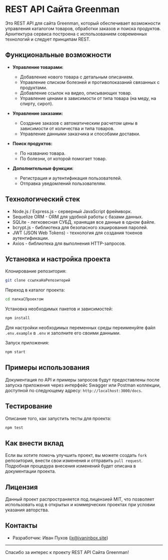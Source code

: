 
# REST API Сайта Greenman

Это REST API для сайта Greenman, который обеспечивает возможности управления каталогом товаров, обработки заказов и поиска продуктов. Архитектура сервиса построена с использованием современных технологий и следует принципам REST.

## Функциональные возможности

- **Управление товарами:**
    - Добавление нового товара с детальным описанием.
    - Управление списком болезней и противопоказаний связанных с продуктами.
    - Добавление ссылок на видео, описывающих товар.
    - Управление ценами в зависимости от типа товара (на меду, на спирту, сироп).

- **Управление заказами:**
    - Создание заказов с автоматическим расчетом цены в зависимости от количества и типа товаров.
    - Управление данными заказчика и способами доставки.

- **Поиск продуктов:**
    - По названию товара.
    - По болезни, от которой помогает товар.

- **Дополнительные функции:**
    - Регистрация и аутентификация пользователей.
    - Отправка уведомлений пользователям.

## Технологический стек

- Node.js / Express.js - серверный JavaScript фреймворк.
- Sequelize ORM - ORM для удобной работы с базами данных.
- SQLite - легковесная СУБД, хранящая все данные в одном файле.
- bcrypt.js - библиотека для безопасного хэширования паролей.
- JWT (JSON Web Tokens) - технология для создания токенов аутентификации.
- Axios - библиотека для выполнения HTTP-запросов.

## Установка и настройка проекта

Клонирование репозитория:

```bash
git clone ссылкаНаРепозиторий
```

Переход в каталог проекта:

```bash
cd папкаСПроектом
```

Установка необходимых пакетов и зависимостей:

```bash
npm install
```

Для настройки необходимых переменных среды переименуйте файл `.env.example` в `.env` и заполните его своими данными.

Запуск приложения:

```bash
npm start
```

## Примеры использования

Документация по API и примеры запросов будут предоставлены после запуска приложения через интерфейс Swagger или Postman коллекции, доступной по следующему адресу: `http://localhost:3000/docs`.

## Тестирование

Описание того, как запустить тесты для проекта:

```bash
npm test
```

## Как внести вклад

Если вы хотите помочь улучшить проект, вы можете создать `fork` репозитория, внести свои изменения и отправить `pull request`. Подробная процедура внесения изменений будет описана в документации проекта.

## Лицензия

Данный проект распространяется под лицензией MIT, что позволяет использовать код в открытых и коммерческих проектах при условии указания авторства.

## Контакты


- Разработчик: Иван Пухов (ix@ivaninbox.site)


---

Спасибо за интерес к проекту REST API Сайта Greenman!
